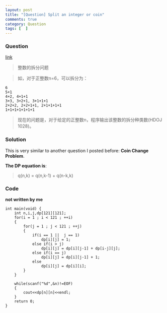 ```yaml
---
layout: post
title: "[Question] Split an integer or coin"
comments: true
category: Question
tags: [  ]
---
```


### Question

[link](http://blog.csdn.net/hackbuteer1/article/details/8035261)

> 整数的拆分问题

> 如，对于正整数n=6，可以拆分为：

    6
    5+1
    4+2, 4+1+1
    3+3, 3+2+1, 3+1+1+1
    2+2+2, 2+2+1+1, 2+1+1+1+1
    1+1+1+1+1+1+1

> 现在的问题是，对于给定的正整数n，程序输出该整数的拆分种类数(HDOJ  1028)。

### Solution 

This is very similar to another question I posted before: __Coin Change Problem__. 

__The DP equation is__: 

> q(n,k) = q(n,k-1) + q(n-k,k)

### Code

__not written by me__

    int main(void) {  
        int n,i,j,dp[121][121];  
        for(i = 1 ; i < 121 ; ++i)  
        {  
            for(j = 1 ; j < 121 ; ++j)  
            {  
                if(i == 1 ||  j == 1)  
                    dp[i][j] = 1;  
                else if(i > j)  
                    dp[i][j] = dp[i][j-1] + dp[i-j][j];  
                else if(i == j)  
                    dp[i][j] = dp[i][j-1] + 1;  
                else  
                    dp[i][j] = dp[i][i];  
            }  
        }  

        while(scanf("%d",&n)!=EOF)  
        {  
            cout<<dp[n][n]<<endl;  
        }  
        return 0;  
    }
